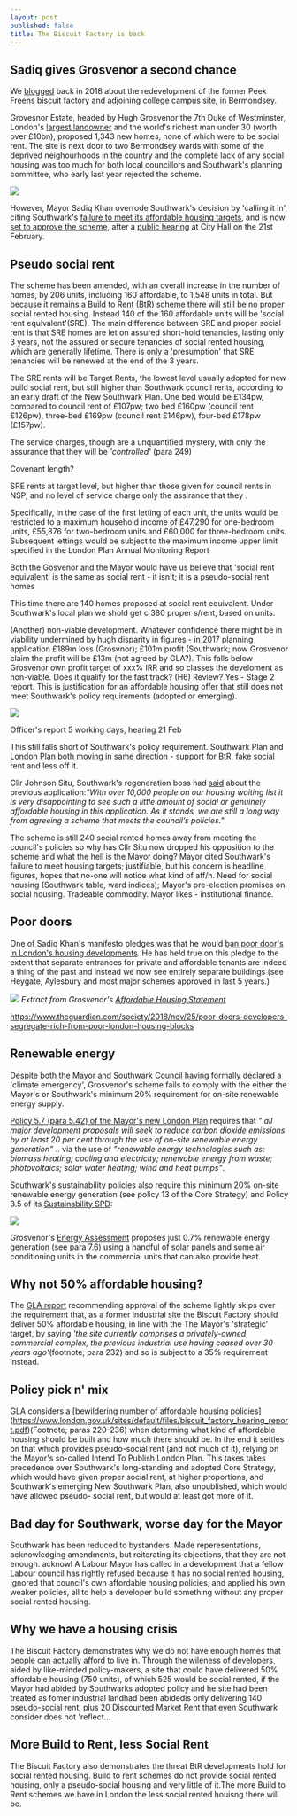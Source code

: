 ```yaml
---
layout: post
published: false
title: The Biscuit Factory is back
---
```


## Sadiq gives Grosvenor a second chance

We [blogged](http://35percent.org/2018-09-25-grosvenor-taking-the-biscuit-factory/) back in 2018 about the redevelopment of the former Peek Freens biscuit factory and adjoining college campus site, in Bermondsey.

Grovesnor Estate, headed by Hugh Grosvenor the 7th Duke of Westminster, London's [largest landowner](https://whoownsengland.org/2017/10/28/who-owns-central-london/) and the world's richest man under 30 (worth over £10bn), proposed 1,343 new homes, none of which were to be social rent. The site is next door to two Bermondsey wards with some of the deprived neighourhoods in the country and the complete lack of any social housing was too much for both local councillors and Southwark's planning committee, who early last year rejected the scheme.

![](http://35percent.org/img/biscuitfactory7.png)

However, Mayor Sadiq Khan overrode Southwark's decision by 'calling it in', citing Southwark's [failure to meet its affordable housing targets](https://www.london.gov.uk/sites/default/files/public%3A//public%3A//PAWS/media_id_458537///biscuit_factory_final_decision.pdf), and is now [set to approve the scheme](https://www.london.gov.uk/sites/default/files/biscuit_factory_hearing_report.pdf), after a [public hearing](https://www.london.gov.uk/what-we-do/planning/planning-applications-and-decisions/public-hearings/former-biscuit-factory-public-hearing-0) at City Hall on the 21st February.

## Pseudo social rent

The scheme has been amended, with an overall increase in the number of homes, by 206 units, including 160 affordable, to 1,548 units in total.  But because it remains a Build to Rent (BtR) scheme there will still be no proper social rented housing. Instead 140 of the 160 affordable units will be 'social rent equivalent'(SRE).  The main difference between SRE and proper social rent is that SRE homes are let on assured short-hold tenancies, lasting only 3 years, not the assured or secure tenancies of social rented housing, which are generally lifetime.  There is only a 'presumption' that SRE tenancies will be renewed at the end of the 3 years.

The SRE rents will be Target Rents, the lowest level usually adopted for new build social rent, but still higher than Southwark council rents, according to an early draft of the New Southwark Plan.  One bed would be £134pw, compared to council rent of £107pw; two bed £160pw (council rent £126pw), three-bed £169pw (council rent £146pw), four-bed £178pw (£157pw).

The service charges, though are a unquantified mystery, with only the assurance that they will be _'controlled'_ (para 249)

  Covenant length?

SRE rents at target level, but higher than those given for council rents in NSP, and no level of service charge only the assirance that they .

Specifically, in the case of the first letting of each unit, the units would be restricted to a maximum household income of £47,290 for one-bedroom units, £55,876 for two-bedroom units and £60,000 for three-bedroom units. Subsequent lettings would be subject to the maximum income upper limit specified in the London Plan Annual Monitoring Report

Both the Gosvenor and the Mayor would have us believe that 'social rent equivalent' is the same as social rent - it isn't; it is a pseudo-social rent homes


This time there are 140 homes proposed at social rent equivalent.  Under Southwark's local plan we shold get c 380 proper s/rent, based on units.

(Another) non-viable development. Whatever confidence there might be in viability undermined by hugh disparity in figures - in 2017 planning application £189m loss (Grosvnor); £101m profit (Southwark; now Grosvenor claim the profit will be £13m (not agreed by GLA?).  This falls below Grosvenor own profit target of xxx% IRR and so classes the develoment as  non-viable.  Does it qualify for the fast track? (H6) Review? Yes - Stage 2 report.  This is justification for an affordable housing offer that still does not meet Southwark's policy requirements (adopted or emerging).

![](http://35percent.org/img/biscuitoutputs.png)

Officer's report 5 working days, hearing 21 Feb 

This still falls short of Southwark's policy requirement. Southwark Plan and London Plan both moving in same direction - support for BtR, fake social rent and less off it.

Cllr Johnson Situ, Southwark's regeneration boss had [said](https://www.theguardian.com/money/2018/oct/26/grosvenor-1bn-bermondsey-build-to-rent-project-in-jeopardy-duke-of-westminster-property-group) about the previous application:_"With over 10,000 people on our housing waiting list it is very disappointing to see such a little amount of social or genuinely affordable housing in this application. As it stands, we are still a long way from agreeing a scheme that meets the council’s policies."_

The scheme is still 240 social rented homes away from meeting the council's policies so why has Cllr Situ now dropped his opposition to the scheme and what the hell is the Mayor doing?  Mayor cited Southwark's failure to meet housing targets; justifiable, but his concern is headline figures, hopes that no-one will notice what kind of aff/h. Need for social housing (Southwark table, ward indices); Mayor's pre-election promises on social housing. Tradeable commodity. Mayor likes - institutional finance.

## Poor doors
One of Sadiq Khan's manifesto pledges was that he would [ban poor door's in London's housing developments](https://www.theguardian.com/uk-news/2015/jul/23/sadiq-khan-pledges-ban-poor-doors-london-housing-developments-mayor). He has held true on this pledge to the extent that separate entrances for private and affordable tenants are indeed a thing of the past and instead we now see entirely separate buildings (see Heygate, Aylesbury and most major schemes approved in last 5 years.) 

![](http://35percent.org/img/grosvenorahextract.png)
*Extract from Grosvenor's [Affordable Housing Statement](http://35percent.org/img/grosvenorahstatement.pdf)*


https://www.theguardian.com/society/2018/nov/25/poor-doors-developers-segregate-rich-from-poor-london-housing-blocks



## Renewable energy
Despite both the Mayor and Southwark Council having formally declared a 'climate emergency', Grosvenor's scheme fails to comply with the either the Mayor's or Southwark's minimum 20% requirement for on-site renewable energy supply.

[Policy 5.7 (para 5.42) of the Mayor's new London Plan](https://www.london.gov.uk/what-we-do/planning/london-plan/current-london-plan/london-plan-chapter-five-londons-response/poli-6) requires that _" all major development proposals will seek to reduce carbon dioxide emissions by at least 20 per cent through the use of on-site renewable energy generation"_ .. via the use of _"renewable energy technologies such as: biomass heating; cooling and electricity; renewable energy from waste; photovoltaics; solar water heating; wind and heat pumps"_.  

Southwark's sustainability policies also require this minimum 20% on-site renewable energy generation (see policy 13 of the Core Strategy) and Policy 3.5 of its [Sustainability SPD](https://www.southwark.gov.uk/assets/attach/1820/Sustainable_Design_and_Construction_SPD.pdf):

![](http://35percent.org/img/sustainabilityspd.png)


Grosvenor's [Energy Assessment](http://35percent.org/img/EnergyAssessment.pdf) proposes just 0.7% renewable energy generation (see para 7.6) using a handful of solar panels and some air conditioning units in the commercial units that can also provide heat.

## Why not 50% affordable housing?

The [GLA report](https://www.london.gov.uk/sites/default/files/biscuit_factory_hearing_report.pdf) recommending approval of the scheme lightly skips over the requirement that, as a former industrial site the Biscuit Factory should deliver 50% affordable housing, in line with the The Mayor's 'strategic' target, by saying _'the site currently comprises a privately-owned commercial complex, the previous industrial use having ceased over 30 years ago'_(footnote; para 232) and so is subject to a 35% requirement instead.

## Policy pick n' mix

GLA considers a [bewildering number of affordable housing policies] (https://www.london.gov.uk/sites/default/files/biscuit_factory_hearing_report.pdf)(Footnote; paras 220-236) when determing what kind of affordable housing should be built and how much there should be.  In the end it settles on that which provides pseudo-social rent (and not much of it), relying on the Mayor's so-called Intend To Publish London Plan.  This takes takes precedence over Southwark's long-standing and adopted Core Strategy, which would have given proper social rent, at higher proportions, and Southwark's emerging New Southwark Plan, also unpublished, which would have allowed pseudo- social rent, but would at least got more of it.

## Bad day for Southwark, worse day for the Mayor

Southwark has been reduced to bystanders.  Made reperesentations, acknowledging amendments, but reiterating its objections, that they are not enough.   acknowl
A Labour Mayor has called in a development that a fellow Labour council has rightly refused because it has no social rented housing, ignored that council's own affordable housing policies, and applied his own, weaker policies, all to help a developer build something without any proper social rented housing.

## Why we have a housing crisis

The Biscuit Factory demonstrates why we do not have enough homes that people can actually afford to live in.
Through the wileness of developers, aided by like-minded policy-makers, a site that could have delivered 50% affordable housing (750 units), of which 525 would be social rented, if the Mayor had abided by Southwarks adopted policy and he site had been treated as fomer industrial landhad been abidedis only delivering 140 pseudo-social rent, plus 20 Discounted Market Rent that even Southwark consider does not 'reflect...

## More Build to Rent, less Social Rent

The Biscuit Factory also demonstrates the threat BtR developments hold for social rented housing.  Build to rent schemes do not provide social rented housing, only a pseudo-social housing and very little of it.The more Build to Rent schemes we have in London the less social rented houisng there will be.
